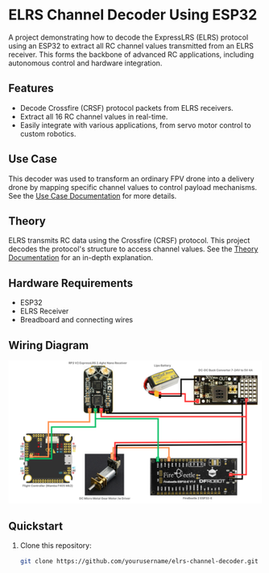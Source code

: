 # ELRS Channel Decoder Using ESP32

A project demonstrating how to decode the ExpressLRS (ELRS) protocol using an ESP32 to extract all RC channel values transmitted from an ELRS receiver. This forms the backbone of advanced RC applications, including autonomous control and hardware integration.

## Features
- Decode Crossfire (CRSF) protocol packets from ELRS receivers.
- Extract all 16 RC channel values in real-time.
- Easily integrate with various applications, from servo motor control to custom robotics.

## Use Case
This decoder was used to transform an ordinary FPV drone into a delivery drone by mapping specific channel values to control payload mechanisms. See the [Use Case Documentation](docs/use_case.md) for more details.

## Theory
ELRS transmits RC data using the Crossfire (CRSF) protocol. This project decodes the protocol's structure to access channel values. See the [Theory Documentation](docs/theory.md) for an in-depth explanation.

## Hardware Requirements
- ESP32
- ELRS Receiver
- Breadboard and connecting wires

## Wiring Diagram
![Wiring Diagram](assets/wiring_diagram.png)

## Quickstart
1. Clone this repository:
   ```bash
   git clone https://github.com/yourusername/elrs-channel-decoder.git
